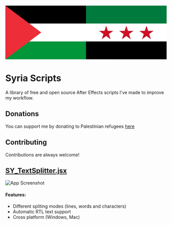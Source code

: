 ![Logo](https://raw.githubusercontent.com/Sphiment/Syria-Scripts/refs/heads/main/banner.jpg)

# Syria Scripts

A library of free and open source After Effects scripts I've made to improve my workflow.
## Donations
You can support me by donating to Palestinian refugees [here](https://idrf.ca/appeal/palestine/)
## Contributing
Contributions are always welcome!

## [SY_TextSplitter.jsx](https://github.com/Sphiment/Syria-Scripts/blob/main/Scripts/SY_TextSplitter.jsx)
![App Screenshot](https://cdn.discordapp.com/attachments/1267849154747695116/1339518985950990376/output.gif?ex=67af03c5&is=67adb245&hm=06417fa1b6536f526c1b7023af07690343952f4e59a0e9d2013e3e085e6ec123&)
#### Features:
- Different spliting modes (lines, words and characters)
- Automatic RTL text support
- Cross platform (Windows, Mac)
